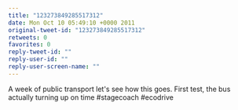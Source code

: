 ```yaml
---
title: "123273849285517312"
date: Mon Oct 10 05:49:10 +0000 2011
original-tweet-id: "123273849285517312"
retweets: 0
favorites: 0
reply-tweet-id: ""
reply-user-id: ""
reply-user-screen-name: ""
---
```

A week of public transport let's see how this goes. First test, the bus actually turning up on time #stagecoach #ecodrive
